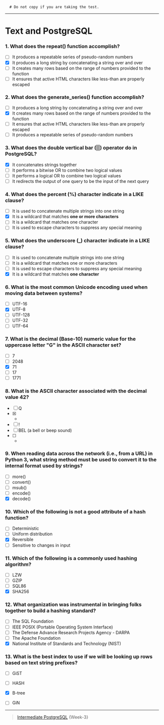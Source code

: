 ```
  # Do not copy if you are taking the test.
```
--- 

# Text and PostgreSQL

### 1. What does the repeat() function accomplish?
- [ ] It produces a repeatable series of pseudo-random numbers
- [x] It produces a long string by concatenating a string over and over
- [ ] It creates many rows based on the range of numbers provided to the function
- [ ] It ensures that active HTML characters like less-than are properly escaped

### 2. What does the generate_series() function accomplish?
- [ ] It produces a long string by concatenating a string over and over
- [x] It creates many rows based on the range of numbers provided to the function
- [ ] It ensures that active HTML characters like less-than are properly escaped
- [ ] It produces a repeatable series of pseudo-random numbers

### 3. What does the double vertical bar (||) operator do in PostgreSQL?
- [x] It concatenates strings together
- [ ] It performs a bitwise OR to combine two logical values
- [ ] It performs a logical OR to combine two logical values
- [ ] It redirects the output of one query to be the input of the next query

### 4. What does the percent (%) character indicate in a LIKE clause?
- [ ] It is used to concatenate multiple strings into one string
- [x] It is a wildcard that matches **one or more characters**
- [ ] It is a wildcard that matches one character
- [ ] It is used to escape characters to suppress any special meaning

### 5. What does the underscore (_) character indicate in a LIKE clause?
- [ ] It is used to concatenate multiple strings into one string
- [ ] It is a wildcard that matches one or more characters
- [ ] It is used to escape characters to suppress any special meaning
- [x] It is a wildcard that matches **one character**

### 6. What is the most common Unicode encoding used when moving data between systems?
- [ ] UTF-16
- [x] UTF-8
- [ ] UTF-128
- [ ] UTF-32
- [ ] UTF-64

### 7. What is the decimal (Base-10) numeric value for the uppercase letter "G" in the ASCII character set?
- [ ] 7
- [ ] 2048
- [x] 71
- [ ] 17
- [ ] 1771

### 8. What is the ASCII character associated with the decimal value 42?
- [ ] Q
- [x] *
- [ ] !
- [ ] BEL (a bell or beep sound)
- [ ] +

### 9. When reading data across the network (i.e., from a URL) in Python 3, what string method must be used to convert it to the internal format used by strings?
- [ ] more()
- [ ] convert()
- [ ] msub()
- [ ] encode()
- [x] decode()

### 10. Which of the following is not a good attribute of a hash function?
- [ ] Deterministic
- [ ] Uniform distribution
- [x] Reversible
- [ ] Sensitive to changes in input

### 11. Which of the following is a commonly used hashing algorithm?
- [ ] LZW
- [ ] GZIP
- [ ] SQL86
- [x] SHA256

### 12. What organization was instrumental in bringing folks together to build a hashing standard?
- [ ] The SQL Foundation
- [ ] IEEE POSIX (Portable Operating System Interface)
- [ ] The Defense Advance Research Projects Agency - DARPA
- [ ] The Apache Foundation
- [x] National Institute of Standards and Technology (NIST)

### 13. What is the best index to use if we will be looking up rows based on text string prefixes?
- [ ] GiST
- [ ] HASH
- [x] B-tree
- [ ] GiN


--- 
> [Intermediate PostgreSQL](https://www.coursera.org/learn/intermediate-postgresql/) {Week-3}

